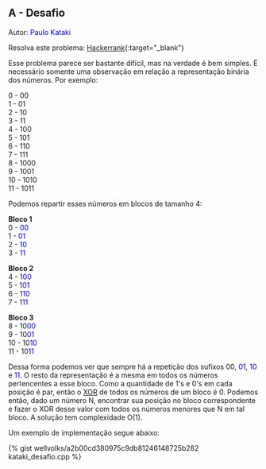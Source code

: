 ## A - Desafio
<div id="desafio"></div>

Autor: <font color = "blue">Paulo Kataki</font>

Resolva este problema: [Hackerrank][hackerrank-a]{:target="_blank"}

Esse problema parece ser bastante difícil, mas na verdade é bem simples. É necessário somente uma observação em relação a representação binária dos números. Por exemplo:

0 -   00<br>
1 -   01<br>
2 -   10<br>
3 -   11<br>
4 -   100<br>
5 -   101<br>
6 -   110<br>
7 -   111<br>
8 -   1000<br>
9 -   1001<br>
10 - 1010<br>
11 - 1011<br>

Podemos repartir esses números em blocos de tamanho 4:

**Bloco 1**<br>
0 -  <span style="color:blue">00</span><br>
1 - <span style="color:blue">01</span><br>
2 - <span style="color:blue">10</span><br>
3 - <span style="color:blue">11</span><br>

**Bloco 2**<br>
4 - 1<span style="color:blue">00</span><br>
5 - 1<span style="color:blue">01</span><br>
6 - 1<span style="color:blue">10</span><br>
7 - 1<span style="color:blue">11</span><br>

**Bloco 3**<br>
8 -   10<span style="color:blue">00</span><br>
9 -   10<span style="color:blue">01</span><br>
10 - 10<span style="color:blue">10</span><br>
11 - 10<span style="color:blue">11</span><br>


Dessa forma podemos ver que sempre há a repetição dos sufixos 00</span>, <span style="color:blue">01</span>, <span style="color:blue">10</span> e <span style="color:blue">11</span>. O resto da representação é a mesma em todos os números pertencentes a esse bloco. Como a quantidade de 1's e 0's em cada posição é par, então o [XOR] de todos os números de um bloco é 0. Podemos então, dado um número N, encontrar sua posição no bloco correspondente e fazer o XOR desse valor com todos os números menores que N em tal bloco. A solução tem complexidade O(1).

Um exemplo de implementação segue abaixo:

{% gist wellvolks/a2b00cd380975c9db81246148725b282 kataki_desafio.cpp %}

[XOR]: https://hackernoon.com/xor-the-magical-bit-wise-operator-24d3012e
[hackerrank-a]: https://www.hackerrank.com/contests/2-competicao-de-programacao-infufg-20182/challenges/desafio
